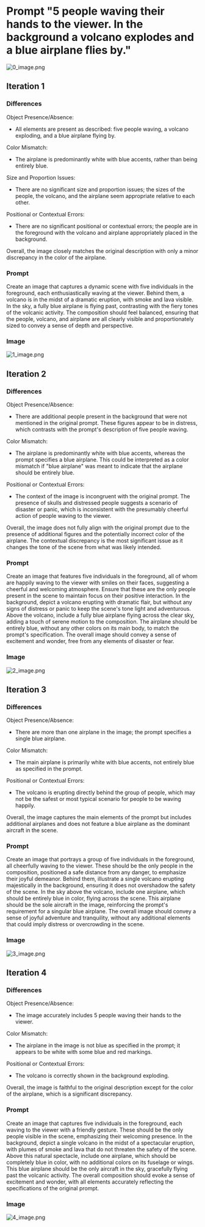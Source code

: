# Prompt "5 people waving their hands to the viewer. In the background a volcano explodes and a blue airplane flies by."

![0_image.png](0_image.png)


## Iteration 1

### Differences

Object Presence/Absence:
- All elements are present as described: five people waving, a volcano exploding, and a blue airplane flying by.

Color Mismatch:
- The airplane is predominantly white with blue accents, rather than being entirely blue.

Size and Proportion Issues:
- There are no significant size and proportion issues; the sizes of the people, the volcano, and the airplane seem appropriate relative to each other.

Positional or Contextual Errors:
- There are no significant positional or contextual errors; the people are in the foreground with the volcano and airplane appropriately placed in the background.

Overall, the image closely matches the original description with only a minor discrepancy in the color of the airplane.

### Prompt

Create an image that captures a dynamic scene with five individuals in the foreground, each enthusiastically waving at the viewer. Behind them, a volcano is in the midst of a dramatic eruption, with smoke and lava visible. In the sky, a fully blue airplane is flying past, contrasting with the fiery tones of the volcanic activity. The composition should feel balanced, ensuring that the people, volcano, and airplane are all clearly visible and proportionately sized to convey a sense of depth and perspective.

### Image

![1_image.png](1_image.png)


## Iteration 2

### Differences

Object Presence/Absence:
- There are additional people present in the background that were not mentioned in the original prompt. These figures appear to be in distress, which contrasts with the prompt's description of five people waving.

Color Mismatch:
- The airplane is predominantly white with blue accents, whereas the prompt specifies a blue airplane. This could be interpreted as a color mismatch if "blue airplane" was meant to indicate that the airplane should be entirely blue.

Positional or Contextual Errors:
- The context of the image is incongruent with the original prompt. The presence of skulls and distressed people suggests a scenario of disaster or panic, which is inconsistent with the presumably cheerful action of people waving to the viewer.

Overall, the image does not fully align with the original prompt due to the presence of additional figures and the potentially incorrect color of the airplane. The contextual discrepancy is the most significant issue as it changes the tone of the scene from what was likely intended.

### Prompt

Create an image that features five individuals in the foreground, all of whom are happily waving to the viewer with smiles on their faces, suggesting a cheerful and welcoming atmosphere. Ensure that these are the only people present in the scene to maintain focus on their positive interaction. In the background, depict a volcano erupting with dramatic flair, but without any signs of distress or panic to keep the scene's tone light and adventurous. Above the volcano, include a fully blue airplane flying across the clear sky, adding a touch of serene motion to the composition. The airplane should be entirely blue, without any other colors on its main body, to match the prompt's specification. The overall image should convey a sense of excitement and wonder, free from any elements of disaster or fear.

### Image

![2_image.png](2_image.png)


## Iteration 3

### Differences

Object Presence/Absence:
- There are more than one airplane in the image; the prompt specifies a single blue airplane.

Color Mismatch:
- The main airplane is primarily white with blue accents, not entirely blue as specified in the prompt.

Positional or Contextual Errors:
- The volcano is erupting directly behind the group of people, which may not be the safest or most typical scenario for people to be waving happily.

Overall, the image captures the main elements of the prompt but includes additional airplanes and does not feature a blue airplane as the dominant aircraft in the scene.

### Prompt

Create an image that portrays a group of five individuals in the foreground, all cheerfully waving to the viewer. These should be the only people in the composition, positioned a safe distance from any danger, to emphasize their joyful demeanor. Behind them, illustrate a single volcano erupting majestically in the background, ensuring it does not overshadow the safety of the scene. In the sky above the volcano, include one airplane, which should be entirely blue in color, flying across the scene. This airplane should be the sole aircraft in the image, reinforcing the prompt's requirement for a singular blue airplane. The overall image should convey a sense of joyful adventure and tranquility, without any additional elements that could imply distress or overcrowding in the scene.

### Image

![3_image.png](3_image.png)


## Iteration 4

### Differences

Object Presence/Absence:
- The image accurately includes 5 people waving their hands to the viewer.

Color Mismatch:
- The airplane in the image is not blue as specified in the prompt; it appears to be white with some blue and red markings.

Positional or Contextual Errors:
- The volcano is correctly shown in the background exploding.

Overall, the image is faithful to the original description except for the color of the airplane, which is a significant discrepancy.

### Prompt

Create an image that captures five individuals in the foreground, each waving to the viewer with a friendly gesture. These should be the only people visible in the scene, emphasizing their welcoming presence. In the background, depict a single volcano in the midst of a spectacular eruption, with plumes of smoke and lava that do not threaten the safety of the scene. Above this natural spectacle, include one airplane, which should be completely blue in color, with no additional colors on its fuselage or wings. This blue airplane should be the only aircraft in the sky, gracefully flying past the volcanic activity. The overall composition should evoke a sense of excitement and wonder, with all elements accurately reflecting the specifications of the original prompt.

### Image

![4_image.png](4_image.png)


